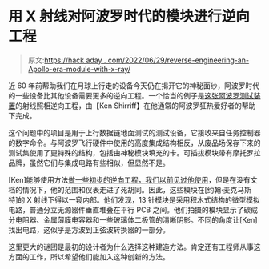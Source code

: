# 用 X 射线对阿波罗时代的模块进行逆向工程

> 原文:[https://hack aday . com/2022/06/29/reverse-engineering-an-Apollo-era-module-with-x-ray/](https://hackaday.com/2022/06/29/reverse-engineering-an-apollo-era-module-with-x-ray/)

近 60 年前帮助我们在月球上行走的设备今天仍在揭开它的神秘面纱，阿波罗时代的一些设备比其他设备需要更多的逆向工程。一个恰当的例子是[这张阿波罗测试装置](https://www.righto.com/2022/06/x-ray-reverse-engineering-hybrid-module.html)的射线照相逆向工程，由【Ken Shirriff】在他通常的阿波罗狂热爱好者的帮助下完成。

这个问题中的项目是用于上行数据链地面测试的测试设备，它接收来自任务控制器的数字命令。与阿波罗飞行硬件中使用的高度集成结构相反，从废品场保存下来的测试集使用了更特殊的结构，包括由神秘模块填充的卡。可插拔模块带有摩托罗拉品牌，虽然它们与集成电路有些相似，但显然不是。

[Ken]能够使用方法[做一些初步的逆向工程，我们以前见过他使用](https://hackaday.com/2021/02/21/inside-an-oscillator-with-ken-shirriff/)，但是在没有文档的情况下，他的范围和仪表走进了死胡同。因此，这些模块在[约翰·麦克马斯特]的 X 射线下得以一窥内部。他们发现，13 针模块是采用积木式结构的微型模拟电路，普通分立无源器件垂直堆叠在平行 PCB 之间。他们拍摄的模块显示了碳成分电阻器、金属薄膜电容器和一些玻璃体二极管的清晰阴影。不同的角度让[Ken]找出电路，这似乎是方波到正弦波转换器的一部分。

这里更大的谜团是最初的设计者为什么选择这种建造方法。肯定还有工程师从事这方面的工作，所以希望他们能加入这种创新的方法。